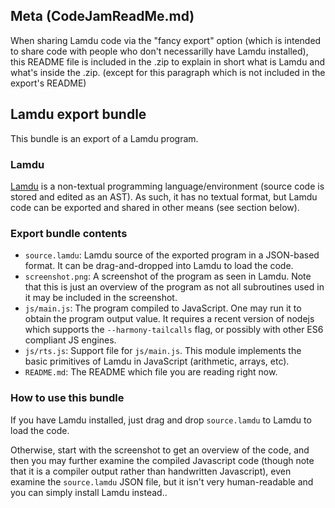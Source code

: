 ## Meta (CodeJamReadMe.md)

When sharing Lamdu code via the "fancy export" option (which is intended to share code with people who don't necessarilly have Lamdu installed),
this README file is included in the .zip to explain in short what is Lamdu and what's inside the .zip.
(except for this paragraph which is not included in the export's README)

## Lamdu export bundle

This bundle is an export of a Lamdu program.

### Lamdu

[Lamdu](http://lamdu.org) is a non-textual programming language/environment (source code is stored and edited as an AST).
As such, it has no textual format, but Lamdu code can be exported and shared in other means (see section below).

### Export bundle contents

* `source.lamdu`: Lamdu source of the exported program in a JSON-based format. It can be drag-and-dropped into Lamdu to load the code.
* `screenshot.png`: A screenshot of the program as seen in Lamdu. Note that this is just an overview of the program as not all subroutines used in it may be included in the screenshot.
* `js/main.js`: The program compiled to JavaScript. One may run it to obtain the program output value. It requires a recent version of nodejs which supports the `--harmony-tailcalls` flag, or possibly with other ES6 compliant JS engines.
* `js/rts.js`: Support file for `js/main.js`. This module implements the basic primitives of Lamdu in JavaScript (arithmetic, arrays, etc).
* `README.md`: The README which file you are reading right now.

### How to use this bundle

If you have Lamdu installed, just drag and drop `source.lamdu` to Lamdu to load the code.

Otherwise, start with the screenshot to get an overview of the code, and then you may further examine the compiled Javascript code (though note that it is a compiler output rather than handwritten Javascript), even examine the `source.lamdu` JSON file, but it isn't very human-readable and you can simply install Lamdu instead..
